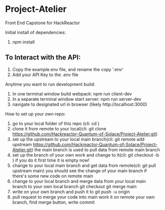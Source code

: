 # Project-Atelier
Front End Capstone for HackReactor

Initial install of dependencies:
1. npm install

## To Interact with the API:
1. Copy the example.env file, and rename the copy '.env'
2. Add your API Key to the .env file

Anytime you want to run development build:
1. In one terminal window build webpack: npm run client-dev
2. In a separate terminal window start server: npm run server-dev
3. navigate to designated url in browser (likely http://localhost:3000)

How to set up your own repo:
1. go to your local folder of this repo (cli: cd <FolderName>)
2. clone it from remote to your local(cli: git clone https://github.com/Hackreactor-Quantum-of-Solace/Project-Atelier.git)
3. set up the upstream to your local main branch(cli: git remote add upstream https://github.com/Hackreactor-Quantum-of-Solace/Project-Atelier.git)
the main branch is used to pull data from remote main branch
4. set up the branch of your own work and change to it(cli: git checkout -b <your branch name>)
if you do it first time it is empty now!
5. change to your local main branch and get data from remote(cli: git pull upstream main)
you should see the change of your main branch if there's some new code on remote main
6. change to your local branch and merge data from your local main branch to your own local branch
git checkout <your branch name>
git merge main
7. write on your own branch and push it to <remote your branch>
git push -u origin <branch name you want to create on remote>
8. pull request to merge your code into main
work it on remote your own branch, find merge button, write commit
